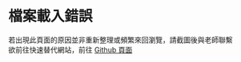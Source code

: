 # 檔案載入錯誤

若出現此頁面的原因並非重新整理或頻繁來回瀏覽，請截圖後與老師聯繫\
欲前往快速替代網站，前往 [Github 頁面](https://github.com/theArnoll/queses/tree/main)